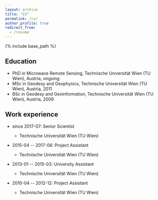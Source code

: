 ```yaml
---
layout: archive
title: "CV"
permalink: /cv/
author_profile: true
redirect_from:
  - /resume
---
```


{% include base_path %}

Education
------

* PhD in Microwave Remote Sensing, Technische Universität Wien (TU Wien), Austria, ongoing
* MSc in Geodesy and Geophysics, Technische Universität Wien (TU Wien), Austria, 2011
* BSc in Geodesy and Geoinformation, Technische Universität Wien (TU Wien), Austria, 2009

Work experience
------

* since 2017-07: Senior Scientist
  * Technische Universität Wien (TU Wien)

* 2015-04 -- 2017-06: Project Assistant
  * Technische Universität Wien (TU Wien)

* 2013-01 -- 2015-03: University Assistant
  * Technische Universität Wien (TU Wien)

* 2010-04 -- 2012-12: Project Assistant
  * Technische Universität Wien (TU Wien)
